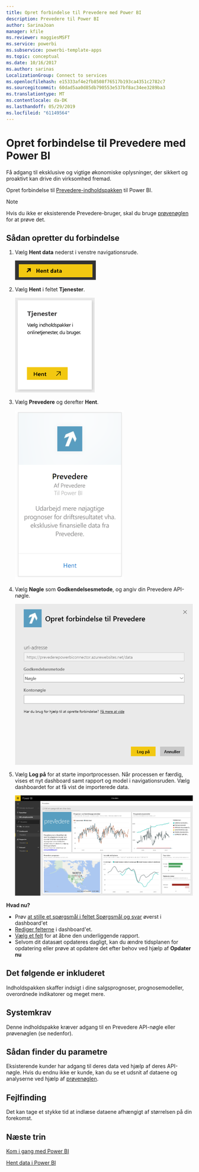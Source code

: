 ```yaml
---
title: Opret forbindelse til Prevedere med Power BI
description: Prevedere til Power BI
author: SarinaJoan
manager: kfile
ms.reviewer: maggiesMSFT
ms.service: powerbi
ms.subservice: powerbi-template-apps
ms.topic: conceptual
ms.date: 10/16/2017
ms.author: sarinas
LocalizationGroup: Connect to services
ms.openlocfilehash: e15333af4e2fb8508f76517b193ca4351c2782c7
ms.sourcegitcommit: 60dad5aa0d85db790553e537bf8ac34ee3289ba3
ms.translationtype: MT
ms.contentlocale: da-DK
ms.lasthandoff: 05/29/2019
ms.locfileid: "61149564"
---
```

# <a name="connect-to-prevedere-with-power-bi"></a>Opret forbindelse til Prevedere med Power BI
Få adgang til eksklusive og vigtige økonomiske oplysninger, der sikkert og proaktivt kan drive din virksomhed fremad.

Opret forbindelse til [Prevedere-indholdspakken](https://app.powerbi.com/getdata/services/prevedere) til Power BI.

>[!NOTE]
>Hvis du ikke er eksisterende Prevedere-bruger, skal du bruge [prøvenøglen](https://prevederepowerbiconnector.azurewebsites.net/static/learnmore.html) for at prøve det.

## <a name="how-to-connect"></a>Sådan opretter du forbindelse
1. Vælg **Hent data** nederst i venstre navigationsrude.
   
   ![](media/service-connect-to-prevedere/getdata.png)
2. Vælg **Hent** i feltet **Tjenester**.
   
   ![](media/service-connect-to-prevedere/services.png)
3. Vælg **Prevedere** og derefter **Hent**.
   
   ![](media/service-connect-to-prevedere/connect.png)
4. Vælg **Nøgle** som **Godkendelsesmetode**, og angiv din Prevedere API-nøgle.
   
    ![](media/service-connect-to-prevedere/creds.png)
5. Vælg **Log på** for at starte importprocessen. Når processen er færdig, vises et nyt dashboard samt rapport og model i navigationsruden. Vælg dashboardet for at få vist de importerede data.
   
     ![](media/service-connect-to-prevedere/dashboard.png)

**Hvad nu?**

* Prøv [at stille et spørgsmål i feltet Spørgsmål og svar](consumer/end-user-q-and-a.md) øverst i dashboard'et
* [Rediger felterne](service-dashboard-edit-tile.md) i dashboard'et.
* [Vælg et felt](consumer/end-user-tiles.md) for at åbne den underliggende rapport.
* Selvom dit datasæt opdateres dagligt, kan du ændre tidsplanen for opdatering eller prøve at opdatere det efter behov ved hjælp af **Opdater nu**

## <a name="whats-included"></a>Det følgende er inkluderet
Indholdspakken skaffer indsigt i dine salgsprognoser, prognosemodeller, overordnede indikatorer og meget mere.

## <a name="system-requirements"></a>Systemkrav
Denne indholdspakke kræver adgang til en Prevedere API-nøgle eller prøvenøglen (se nedenfor).

## <a name="finding-parameters"></a>Sådan finder du parametre
<a name="FindingParams"></a>

Eksisterende kunder har adgang til deres data ved hjælp af deres API-nøgle. Hvis du endnu ikke er kunde, kan du se et udsnit af dataene og analyserne ved hjælp af [prøvenøglen](https://prevederepowerbiconnector.azurewebsites.net/static/learnmore.html).

## <a name="troubleshooting"></a>Fejlfinding
Det kan tage et stykke tid at indlæse dataene afhængigt af størrelsen på din forekomst.

## <a name="next-steps"></a>Næste trin
[Kom i gang med Power BI](service-get-started.md)

[Hent data i Power BI](service-get-data.md)

